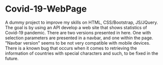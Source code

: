 # Covid-19-WebPage

A dummy project to improve my skills on HTML, CSS/Bootstrap, JS/JQuery. The goal is by using an API develop a web site that shows statistics of Covid-19 pandemic. There are two versions presented in here. One with selection parameters are presented in a navbar, and one within the page. "Navbar version" seems to be not very compatible with mobile devices. There is a known bug that occurs when it comes to retrieving the information of countries with special characters and such, to be fixed in the future.
